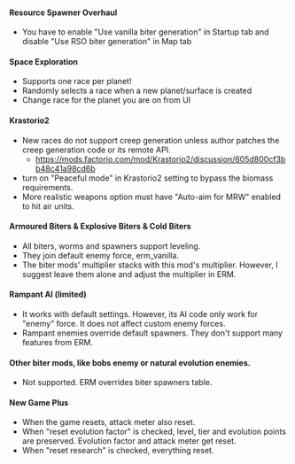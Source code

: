 #### Resource Spawner Overhaul
- You have to enable "Use vanilla biter generation" in Startup tab and disable "Use RSO biter generation" in Map tab

#### Space Exploration
- Supports one race per planet!
- Randomly selects a race when a new planet/surface is created
- Change race for the planet you are on from UI

#### Krastorio2
- New races do not support creep generation unless author patches the creep generation code or its remote API.
    - https://mods.factorio.com/mod/Krastorio2/discussion/605d800cf3bb48c41a98cd6b
- turn on "Peaceful mode" in Krastorio2 setting to bypass the biomass requirements.
- More realistic weapons option must have "Auto-aim for MRW" enabled to hit air units.

#### Armoured Biters & Explosive Biters & Cold Biters
- All biters, worms and spawners support leveling.
- They join default enemy force, erm_vanilla.
- The biter mods' multiplier stacks with this mod's multiplier. However, I suggest leave them alone and adjust the multiplier in ERM.

#### Rampant AI (limited)
- It works with default settings.  However, its AI code only work for "enemy" force.  It does not affect custom enemy forces.
- Rampant enemies override default spawners.  They don't support many features from ERM.

#### Other biter mods, like bobs enemy or natural evolution enemies.
- Not supported.  ERM overrides biter spawners table.

#### New Game Plus
- When the game resets, attack meter also reset.
- When "reset evolution factor" is checked, level, tier and evolution points are preserved. Evolution factor and attack meter get reset.
- When "reset research" is checked, everything reset.